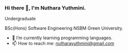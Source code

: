 ### Hi there 👋, I'm Nuthara Yuthmini.
Undergraduate 

BSc(Hons) Software Engineering NSBM Green University.

- 🌱 I’m currently learning programming languages.
- 📫 How to reach me: nutharayuthmini@gmail.com
